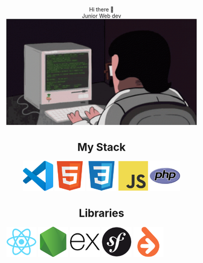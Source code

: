 <div id= header align= center>Hi there 👋
<div class= contentHeader align= center>Junior Web dev</div>
<div> <img src="figure/web dev.gif" alt="webdev"/></div>
</div>
<div class= webStack>
  <h1 class= titleMainLanguages align= center>My Stack</h1>
  <div class= webStackContent align= center content= inline>
    <img src="https://github.com/devicons/devicon/blob/master/icons/vscode/vscode-original.svg" alt= "VsCode" width= 80 height= 80/>
    <img src="https://github.com/devicons/devicon/blob/master/icons/html5/html5-original.svg" alt= "HTML" width= 80 height= 80/>
    <img src="https://github.com/devicons/devicon/blob/master/icons/css3/css3-original.svg" alt= "CSS" width= 80 height= 80/>
    <img src="https://github.com/devicons/devicon/blob/master/icons/javascript/javascript-original.svg" alt= "JavaScript" width= 80 height= 80/>
    <img src="https://github.com/devicons/devicon/blob/master/icons/php/php-original.svg" alt= "PHP" width= 80 height= 80/>
  </div>
  <div class= webStackLibrairies></div>
  <h1 class= titleLibraries align= center>Libraries</h1>
    <img src="https://github.com/devicons/devicon/blob/master/icons/react/react-original.svg" alt= "ReactJS" width= 80 height= 80/>
    <img src="https://github.com/devicons/devicon/blob/master/icons/nodejs/nodejs-original.svg" alt= "NodeJS" width= 80 height= 80/>
    <img src="https://github.com/devicons/devicon/blob/master/icons/express/express-original.svg" alt= "ExpressJS" width= 80 height= 80/>
    <img src="https://github.com/devicons/devicon/blob/master/icons/symfony/symfony-original.svg" alt= "Symfony" width= 80 height= 80/>
    <img src="https://github.com/devicons/devicon/blob/master/icons/doctrine/doctrine-original.svg" alt= "Doctrine" width= 80 height= 80/>
</div>


<!--
**EBLOTTIN/EBLOTTIN** is a ✨ _special_ ✨ repository because its `README.md` (this file) appears on your GitHub profile.

Here are some ideas to get you started:

- 🔭 I’m currently working on ...
- 🌱 I’m currently learning ...
- 👯 I’m looking to collaborate on ...
- 🤔 I’m looking for help with ...
- 💬 Ask me about ...
- 📫 How to reach me: ...
- 😄 Pronouns: ...
- ⚡ Fun fact: ...
-->
